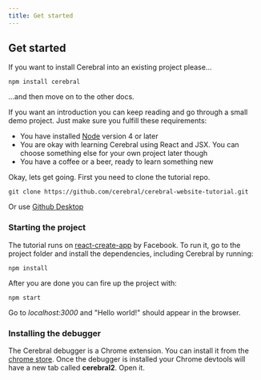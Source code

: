 ```yaml
---
title: Get started
---
```


## Get started

If you want to install Cerebral into an existing project please...

`npm install cerebral`

...and then move on to the other docs.

If you want an introduction you can keep reading and go through a small demo project. Just make sure you fulfill these requirements:

* You have installed [Node](https://nodejs.org/en/) version 4 or later
* You are okay with learning Cerebral using React and JSX. You can choose something else for your own project later though
* You have a coffee or a beer, ready to learn something new

Okay, lets get going. First you need to clone the tutorial repo.

`git clone https://github.com/cerebral/cerebral-website-tutorial.git`

Or use [Github Desktop](https://desktop.github.com/)

### Starting the project
The tutorial runs on [react-create-app](https://facebook.github.io/react/blog/2016/07/22/create-apps-with-no-configuration.html) by Facebook. To run it, go to the project folder and install the dependencies, including Cerebral by running:

`npm install`

After you are done you can fire up the project with:

`npm start`

Go to *localhost:3000* and "Hello world!" should appear in the browser.

### Installing the debugger
The Cerebral debugger is a Chrome extension. You can install it from the [chrome store](https://chrome.google.com/webstore/detail/cerebral-debugger/ddefoknoniaeoikpgneklcbjlipfedbb). Once the debugger is installed your Chrome devtools will have a new tab called **cerebral2**. Open it.
